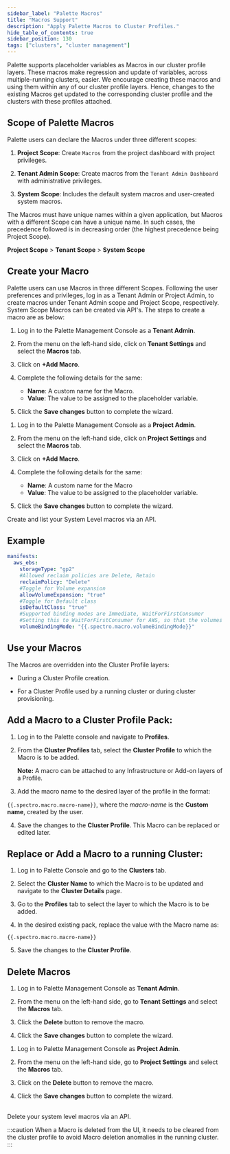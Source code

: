 ```yaml
---
sidebar_label: "Palette Macros"
title: "Macros Support"
description: "Apply Palette Macros to Cluster Profiles."
hide_table_of_contents: true
sidebar_position: 130
tags: ["clusters", "cluster management"]
---
```


Palette supports placeholder variables as Macros in our cluster profile layers. These macros make regression and update of variables, across multiple-running clusters, easier. We encourage creating these macros and using them within any of our cluster profile layers. Hence, changes to the existing Macros get updated to the corresponding cluster profile and the clusters with these profiles attached. 

## Scope of Palette Macros

Palette users can declare the Macros under three different scopes:

1. **Project Scope**: Create `Macros` from the project dashboard with project privileges.


2. **Tenant Admin Scope**: Create macros from the `Tenant Admin Dashboard` with administrative privileges.


3. **System Scope**: Includes the default system macros and user-created system macros.

The Macros must have unique names within a given application, but Macros with a different Scope can have a unique name. In such cases, the precedence followed is in decreasing order (the highest precedence being Project Scope).


  **Project Scope** > **Tenant Scope** > **System Scope**


## Create your Macro

Palette users can use Macros in three different Scopes. Following the user preferences and privileges, log in as a Tenant Admin or Project Admin, to create macros under Tenant Admin scope and Project Scope, respectively. System Scope Macros can be created via API's. The steps to create a macro are as below:

<Tabs>
<TabItem label="Tenant Scope Macro" value="Tenant Scope Macro">


1. Log in to the Palette Management Console as a **Tenant Admin**.


2. From the menu on the left-hand side, click on **Tenant Settings** and select the **Macros** tab.


3. Click on **+Add Macro**. 


4. Complete the following details for the same:
    - **Name**: A custom name for the Macro.
    - **Value**: The value to be assigned to the placeholder variable.


5. Click the **Save changes** button to complete the wizard.

</TabItem>

<TabItem label="Project Scope Macro" value="Project Scope Macro">

1. Log in to the Palette Management Console as a **Project Admin**.


2. From the menu on the left-hand side, click on **Project Settings** and select the **Macros** tab.


3. Click on **+Add Macro**.


4. Complete the following details for the same:
    * **Name**: A custom name for the Macro
    * **Value**: The value to be assigned to the placeholder variable.


5. Click the **Save changes** button to complete the wizard.

</TabItem>

<TabItem label="System Scope Macro" value="System Scope Macro">

Create and list your System Level macros via an API.

</TabItem>

</Tabs>

## Example

```yaml
manifests:
  aws_ebs:
    storageType: "gp2"
    #Allowed reclaim policies are Delete, Retain
    reclaimPolicy: "Delete"
    #Toggle for Volume expansion
    allowVolumeExpansion: "true"
    #Toggle for Default class
    isDefaultClass: "true"
    #Supported binding modes are Immediate, WaitForFirstConsumer
    #Setting this to WaitForFirstConsumer for AWS, so that the volumes gets created in the same AZ as that of the pods
    volumeBindingMode: "{{.spectro.macro.volumeBindingMode}}"
```
## Use your Macros

The Macros are overridden into the Cluster Profile layers:
* During a Cluster Profile creation.


* For a Cluster Profile used by a running cluster or during cluster provisioning.

<Tabs queryString="scope">

<TabItem label="Add a Macro to a Cluster Profile Pack" value="Add a Macro to a Cluster Profile Pack">


## Add a Macro to a Cluster Profile Pack:

1. Log in to the Palette console and navigate to **Profiles**.


2. From the **Cluster Profiles** tab, select the **Cluster Profile** to which the Macro is to be added.

    **Note:** A macro can be attached to any Infrastructure or Add-on layers of a Profile.


3. Add the macro name to the desired layer of the profile in the format:

 `{{.spectro.macro.macro-name}}`, where the *macro-name* is the **Custom name**, created by the user.


4. Save the changes to the **Cluster Profile**. This Macro can be replaced or edited later.


</TabItem>

<TabItem label="Replace or Add a Macro to a running Cluster" value="Replace or Add a Macro to a running Cluster">

## Replace or Add a Macro to a running Cluster:

1. ​​Log in to Palette Console and go to the **Clusters** tab.


2. Select the **Cluster Name** to which the Macro is to be updated and navigate to the **Cluster Details** page.


3. Go to the **Profiles** tab to select the layer to which the Macro is to be added.


4. In the desired existing pack, replace the value with the Macro name as:

 `{{.spectro.macro.macro-name}}`


5. Save the changes to the **Cluster Profile**.



</TabItem>

</Tabs>

## Delete Macros
<Tabs queryString="delete-scope">

<TabItem label="Tenant Scope Macro" value="Tenant Scope Macro">

1. Log in to Palette Management Console as **Tenant Admin**.


2. From the menu on the left-hand side, go to **Tenant Settings** and select the **Macros** tab. 


3. Click the **Delete** button to remove the macro.


4. Click the **Save changes** button to complete the wizard.

</TabItem>

<TabItem label="Project Scope Macro" value="Project Scope Macro">

1. Log in to Palette Management Console as **Project Admin**.


2. From the menu on the left-hand side, go to **Project Settings** and select the **Macros** tab.


3. Click on the **Delete** button to remove the macro.


4. Click the **Save changes** button to complete the wizard.

</TabItem>

<TabItem label="System Scope Macro" value="System Scope Macro">

<br />
Delete your system level macros via an API.

</TabItem>

</Tabs>

:::caution
When a Macro is deleted from the UI, it needs to be cleared from the cluster profile to avoid Macro deletion anomalies in the running cluster.
:::





